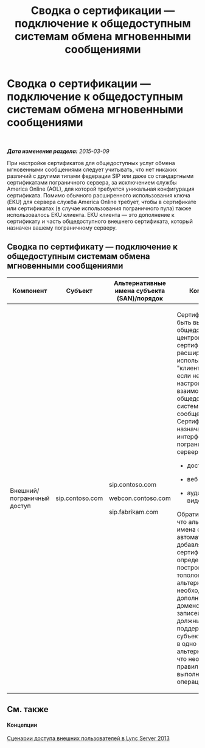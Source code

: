 ﻿---
title: Сводка о сертификации — подключение к общедоступным системам обмена мгновенными сообщениями
TOCTitle: Сводка о сертификации — подключение к общедоступным системам обмена мгновенными сообщениями
ms:assetid: 2b3687ee-50c2-4c1c-880e-8dcf8bd4f309
ms:mtpsurl: https://technet.microsoft.com/ru-ru/library/JJ618370(v=OCS.15)
ms:contentKeyID: 49309280
ms.date: 05/19/2016
mtps_version: v=OCS.15
ms.translationtype: HT
---

# Сводка о сертификации — подключение к общедоступным системам обмена мгновенными сообщениями

 

_**Дата изменения раздела:** 2015-03-09_

При настройке сертификатов для общедоступных услуг обмена мгновенными сообщениями следует учитывать, что нет никаких различий с другими типами федерации SIP или даже со стандартными сертификатами пограничного сервера, за исключением службы America Online (AOL), для которой требуется уникальная конфигурация сертификата. Помимо обычного расширенного использования ключа (EKU) для сервера служба America Online требует, чтобы в сертификате или сертификатах (в случае использования пограничного пула) также использовалось EKU клиента. EKU клиента — это дополнение к сертификату и часть общедоступного внешнего сертификата, который назначен вашему пограничному серверу.

## Сводка по сертификату — подключение к общедоступным системам обмена мгновенными сообщениями


<table>
<colgroup>
<col style="width: 25%" />
<col style="width: 25%" />
<col style="width: 25%" />
<col style="width: 25%" />
</colgroup>
<thead>
<tr class="header">
<th>Компонент</th>
<th>Субъект</th>
<th>Альтернативные имена субъекта (SAN)/порядок</th>
<th>Комментарии</th>
</tr>
</thead>
<tbody>
<tr class="odd">
<td><p>Внешний/пограничный доступ</p></td>
<td><p>sip.contoso.com</p></td>
<td><p>sip.contoso.com</p>
<p>webcon.contoso.com</p>
<p>sip.fabrikam.com</p></td>
<td><p>Сертификат должен быть выдан общедоступным центром сертификации и иметь расширенное использование ключа &quot;клиент&quot; и &quot;сервер&quot;, если необходимо настроить взаимодействие с общедоступной системой обмена сообщениями AOL. Сертификат назначается внешним интерфейсам пограничного сервера:</p>
<ul>
<li><p>доступа</p></li>
<li><p>веб-конференций</p></li>
<li><p>аудио- и видеоконференций</p></li>
</ul>
<p>Обратите внимание, что альтернативные имена субъекта автоматически добавляются в сертификат на основе определений в построителе топологий. Записи альтернативных имен необходимы для дополнительных доменов SIP и прочих записей, которые должны поддерживаться. Имя субъекта копируется в одно из альтернативных имен, что необходимо для правильного выполнения операций.</p></td>
</tr>
</tbody>
</table>


## См. также

#### Концепции

[Сценарии доступа внешних пользователей в Lync Server 2013](lync-server-2013-scenarios-for-external-user-access.md)

